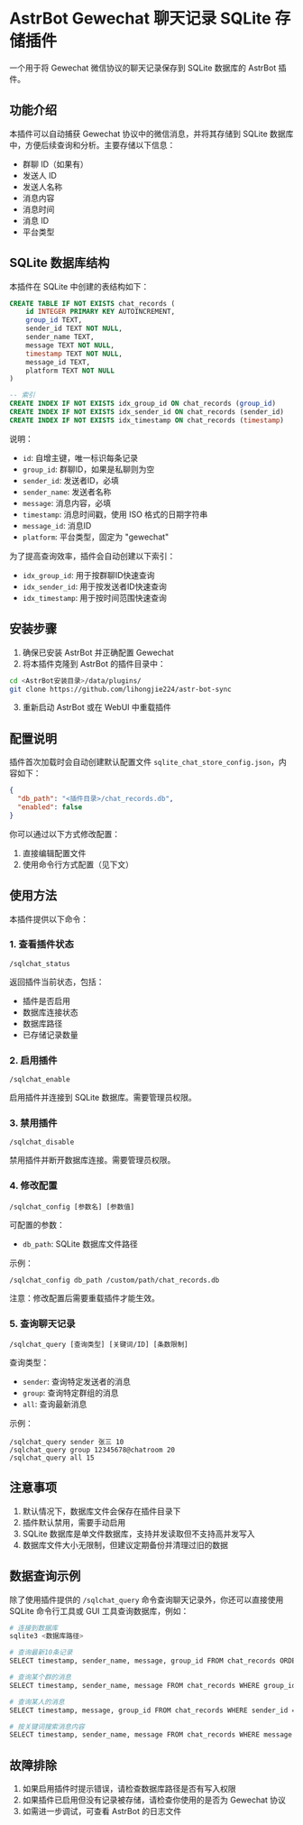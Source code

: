 # AstrBot Gewechat 聊天记录 SQLite 存储插件

一个用于将 Gewechat 微信协议的聊天记录保存到 SQLite 数据库的 AstrBot 插件。

## 功能介绍

本插件可以自动捕获 Gewechat 协议中的微信消息，并将其存储到 SQLite 数据库中，方便后续查询和分析。主要存储以下信息：

- 群聊 ID（如果有）
- 发送人 ID
- 发送人名称
- 消息内容
- 消息时间
- 消息 ID
- 平台类型

## SQLite 数据库结构

本插件在 SQLite 中创建的表结构如下：

```sql
CREATE TABLE IF NOT EXISTS chat_records (
    id INTEGER PRIMARY KEY AUTOINCREMENT,
    group_id TEXT,
    sender_id TEXT NOT NULL,
    sender_name TEXT,
    message TEXT NOT NULL,
    timestamp TEXT NOT NULL,
    message_id TEXT,
    platform TEXT NOT NULL
)

-- 索引
CREATE INDEX IF NOT EXISTS idx_group_id ON chat_records (group_id)
CREATE INDEX IF NOT EXISTS idx_sender_id ON chat_records (sender_id)
CREATE INDEX IF NOT EXISTS idx_timestamp ON chat_records (timestamp)
```

说明：
- `id`: 自增主键，唯一标识每条记录
- `group_id`: 群聊ID，如果是私聊则为空
- `sender_id`: 发送者ID，必填
- `sender_name`: 发送者名称
- `message`: 消息内容，必填
- `timestamp`: 消息时间戳，使用 ISO 格式的日期字符串
- `message_id`: 消息ID
- `platform`: 平台类型，固定为 "gewechat"

为了提高查询效率，插件会自动创建以下索引：
- `idx_group_id`: 用于按群聊ID快速查询
- `idx_sender_id`: 用于按发送者ID快速查询
- `idx_timestamp`: 用于按时间范围快速查询

## 安装步骤

1. 确保已安装 AstrBot 并正确配置 Gewechat
2. 将本插件克隆到 AstrBot 的插件目录中：

```bash
cd <AstrBot安装目录>/data/plugins/
git clone https://github.com/lihongjie224/astr-bot-sync
```

3. 重新启动 AstrBot 或在 WebUI 中重载插件

## 配置说明

插件首次加载时会自动创建默认配置文件 `sqlite_chat_store_config.json`，内容如下：

```json
{
  "db_path": "<插件目录>/chat_records.db",
  "enabled": false
}
```

你可以通过以下方式修改配置：

1. 直接编辑配置文件
2. 使用命令行方式配置（见下文）

## 使用方法

本插件提供以下命令：

### 1. 查看插件状态

```
/sqlchat_status
```

返回插件当前状态，包括：
- 插件是否启用
- 数据库连接状态
- 数据库路径
- 已存储记录数量

### 2. 启用插件

```
/sqlchat_enable
```

启用插件并连接到 SQLite 数据库。需要管理员权限。

### 3. 禁用插件

```
/sqlchat_disable
```

禁用插件并断开数据库连接。需要管理员权限。

### 4. 修改配置

```
/sqlchat_config [参数名] [参数值]
```

可配置的参数：
- `db_path`: SQLite 数据库文件路径

示例：
```
/sqlchat_config db_path /custom/path/chat_records.db
```

注意：修改配置后需要重载插件才能生效。

### 5. 查询聊天记录

```
/sqlchat_query [查询类型] [关键词/ID] [条数限制]
```

查询类型：
- `sender`: 查询特定发送者的消息
- `group`: 查询特定群组的消息
- `all`: 查询最新消息

示例：
```
/sqlchat_query sender 张三 10
/sqlchat_query group 12345678@chatroom 20
/sqlchat_query all 15
```

## 注意事项

1. 默认情况下，数据库文件会保存在插件目录下
2. 插件默认禁用，需要手动启用
3. SQLite 数据库是单文件数据库，支持并发读取但不支持高并发写入
4. 数据库文件大小无限制，但建议定期备份并清理过旧的数据

## 数据查询示例

除了使用插件提供的 `/sqlchat_query` 命令查询聊天记录外，你还可以直接使用 SQLite 命令行工具或 GUI 工具查询数据库，例如：

```bash
# 连接到数据库
sqlite3 <数据库路径>

# 查询最新10条记录
SELECT timestamp, sender_name, message, group_id FROM chat_records ORDER BY timestamp DESC LIMIT 10;

# 查询某个群的消息
SELECT timestamp, sender_name, message FROM chat_records WHERE group_id = '12345678@chatroom' ORDER BY timestamp DESC;

# 查询某人的消息
SELECT timestamp, message, group_id FROM chat_records WHERE sender_id = 'wxid_abcdefg' ORDER BY timestamp DESC;

# 按关键词搜索消息内容
SELECT timestamp, sender_name, message FROM chat_records WHERE message LIKE '%关键词%' ORDER BY timestamp DESC;
```

## 故障排除

1. 如果启用插件时提示错误，请检查数据库路径是否有写入权限
2. 如果插件已启用但没有记录被存储，请检查你使用的是否为 Gewechat 协议
3. 如需进一步调试，可查看 AstrBot 的日志文件
